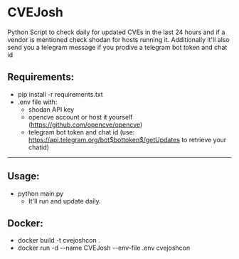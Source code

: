 # CVEJosh

Python Script to check daily for updated CVEs in the last 24 hours and if a vendor is mentioned check shodan for hosts running it.
Additionally it'll also send you a telegram message if you prodive a telegram bot token and chat id

## Requirements:
- pip install -r requirements.txt
- .env file with:
    - shodan API key
    - opencve account or host it yourself (https://github.com/opencve/opencve)
    - telegram bot token and chat id (use: https://api.telegram.org/bot$bottoken$/getUpdates to retrieve your chatid)
----------

## Usage:
- python main.py
    - It'll run and update daily. 

## Docker:
- docker build -t cvejoshcon .
- docker run -d --name CVEJosh --env-file .env cvejoshcon